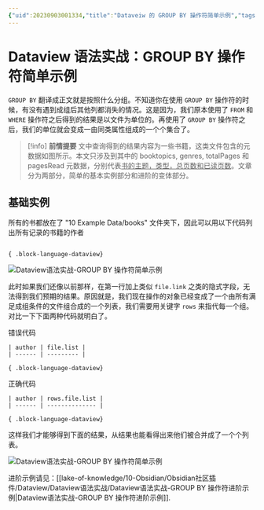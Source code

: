 ```yaml
---
{"uid":20230903001334,"title":"Dataveiw 的 GROUP BY 操作符简单示例","tags":["Obsidian","dataview","示例"],"description":"Dataveiw 的 GROUP BY 操作符简单示例","author":"Huajin","type":"other","draft":false,"editable":false,"modified":20230918121505,"dg-publish":true,"permalink":"/lake-of-knowledge/10-obsidian/obsidian/dataview/dataview/dataview-group-by/","dgPassFrontmatter":true}
---
```



# Dataview 语法实战：GROUP BY 操作符简单示例

`GROUP BY` 翻译成正文就是按照什么分组。不知道你在使用 `GROUP BY` 操作符的时候，有没有遇到成组后其他列都消失的情况。这是因为，我们原本使用了 `FROM` 和 `WHERE` 操作符之后得到的结果是以文件为单位的。再使用了 `GROUP BY` 操作符之后，我们的单位就会变成一由同类属性组成的一个个集合了。

> [!info] **前情提要**
> 文中查询得到的结果内容为一些书籍，这类文件包含的元数据如图所示。本文只涉及到其中的 booktopics, genres, totalPages 和 pagesRead 元数据，分别代表<u>书的主题，类型，总页数和已读页数</u>。文章分为两部分，简单的基本实例部分和进阶的变体部分。

## 基础实例

所有的书都放在了 "10 Example Data/books" 文件夹下，因此可以用以下代码列出所有记录的书籍的作者

`````示例代码

{ .block-language-dataview}
`````

![Dataview语法实战-GROUP BY 操作符简单示例](https://cdn.pkmer.cn/images/Pasted%20image%2020230903002834.png!pkmer)

此时如果我们还像以前那样，在第一行加上类似 `file.link` 之类的隐式字段，无法得到我们预期的结果。原因就是，我们现在操作的对象已经变成了一个由所有满足成组条件的文件组合成的一个列表，我们需要用关键字 `rows` 来指代每一个组。对比一下下面两种代码就明白了。

错误代码

`````示例代码
| author | file.list |
| ------ | --------- |

{ .block-language-dataview}
`````

正确代码

`````示例代码
| author | rows.file.list |
| ------ | -------------- |

{ .block-language-dataview}
`````

这样我们才能够得到下面的结果，从结果也能看得出来他们被合并成了一个个列表。

![Dataview语法实战-GROUP BY 操作符简单示例](https://cdn.pkmer.cn/images/Pasted%20image%2020230903003317.png!pkmer)

进阶示例请见：[[lake-of-knowledge/10-Obsidian/Obsidian社区插件/Dataview/Dataview语法实战/Dataview语法实战-GROUP BY 操作符进阶示例\|Dataview语法实战-GROUP BY 操作符进阶示例]].